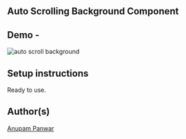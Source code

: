 ## Auto Scrolling Background Component


## Demo -

![auto scroll background](https://user-images.githubusercontent.com/65714751/125491342-1114cbfb-9a40-4506-83d5-f836c927a938.gif)


## Setup instructions

Ready to use.

## Author(s)

[Anupam Panwar](https://github.com/Anupam-Panwar)
